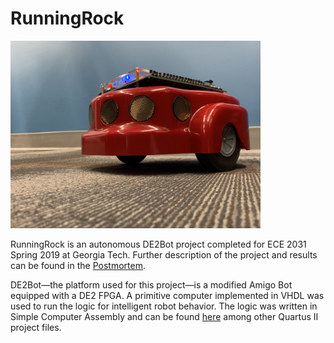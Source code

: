 # RunningRock
<img src="TheRunningRock.jpg" width="400">

RunningRock is an autonomous DE2Bot project completed for ECE 2031 Spring 2019 at Georgia Tech. 
Further description of the project and results can be found in the [Postmortem](Running%20Rock%20Postmortem.pdf).

DE2Bot—the platform used for this project—is a modified Amigo Bot equipped with a DE2 FPGA. A primitive computer implemented in VHDL was used to run the logic for intelligent robot behavior. The logic was written in Simple Computer Assembly and can be found [here](src/Runner.asm) among other Quartus II project files. 
